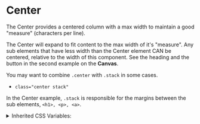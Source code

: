 <!-- This is the general documentation layout. Add or remove any sections as needed, but try to stay consistent across components. -->
# Center

The Center provides a centered column with a max width to maintain a good "measure" (characters per line). 

The Center will expand to fit content to the max width of it's "measure". Any sub elements that have less width than the Center element CAN be centered, relative to the width of this component. See the heading and the button in the second example on the **Canvas**.

You may want to combine `.center` with `.stack` in some cases. 
  - `class="center stack"` 

In the Center example, `.stack` is responsible for the margins between the sub elements, `<h1>, <p>, <a>`.

<details>
  <summary>Inherited CSS Variables:</summary>
  - `--measure`: characters per line. Set at the root, and although it could be overridden, it should be avoided to maintain consistency and readability.
  - `--align-items`: for "intrinsic" centering of sub elements inside the "Center" element. It's best to set this in the CSS for the element that requires it.  
  ```
  .section > * > .center {
      --align-items: center;
  }
  ```
  ```
  .card--icon .card,
  .card.card--icon {
      --align-items: center;
      ...
  }
  ```
</details>
